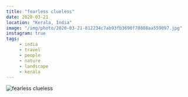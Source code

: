 ```yaml
---
title: "fearless clueless"
date: 2020-03-21
location: "Kerala, India"
image: "/img/photo/2020-03-21-812234c7ab93fb3690f70808aa559097.jpg"
instagram: true
tags:
	 - india
	 - travel
	 - people
	 - nature
	 - landscape
	 - kerala
---
```


![fearless clueless](/img/photo/2020-03-21-812234c7ab93fb3690f70808aa559097.jpg)
